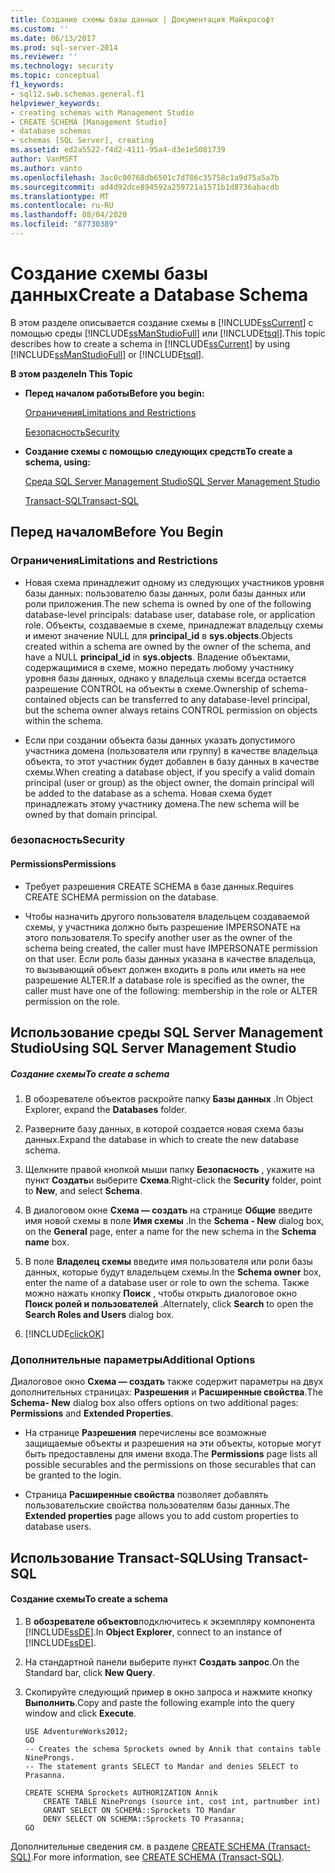 ```yaml
---
title: Создание схемы базы данных | Документация Майкрософт
ms.custom: ''
ms.date: 06/13/2017
ms.prod: sql-server-2014
ms.reviewer: ''
ms.technology: security
ms.topic: conceptual
f1_keywords:
- sql12.swb.schemas.general.f1
helpviewer_keywords:
- creating schemas with Management Studio
- CREATE SCHEMA [Management Studio]
- database schemas
- schemas [SQL Server], creating
ms.assetid: ed2a5522-f4d2-4111-95a4-d3e1e5081739
author: VanMSFT
ms.author: vanto
ms.openlocfilehash: 3ac0c00768db6501c7d786c35758c1a9d75a5a7b
ms.sourcegitcommit: ad4d92dce894592a259721a1571b1d8736abacdb
ms.translationtype: MT
ms.contentlocale: ru-RU
ms.lasthandoff: 08/04/2020
ms.locfileid: "87730389"
---
```

# <a name="create-a-database-schema"></a><span data-ttu-id="8cdab-102">Создание схемы базы данных</span><span class="sxs-lookup"><span data-stu-id="8cdab-102">Create a Database Schema</span></span>
  <span data-ttu-id="8cdab-103">В этом разделе описывается создание схемы в [!INCLUDE[ssCurrent](../../../includes/sscurrent-md.md)] с помощью среды [!INCLUDE[ssManStudioFull](../../../includes/ssmanstudiofull-md.md)] или [!INCLUDE[tsql](../../../includes/tsql-md.md)].</span><span class="sxs-lookup"><span data-stu-id="8cdab-103">This topic describes how to create a schema in [!INCLUDE[ssCurrent](../../../includes/sscurrent-md.md)] by using [!INCLUDE[ssManStudioFull](../../../includes/ssmanstudiofull-md.md)] or [!INCLUDE[tsql](../../../includes/tsql-md.md)].</span></span>  
  
 <span data-ttu-id="8cdab-104">**В этом разделе**</span><span class="sxs-lookup"><span data-stu-id="8cdab-104">**In This Topic**</span></span>  
  
-   <span data-ttu-id="8cdab-105">**Перед началом работы**</span><span class="sxs-lookup"><span data-stu-id="8cdab-105">**Before you begin:**</span></span>  
  
     [<span data-ttu-id="8cdab-106">Ограничения</span><span class="sxs-lookup"><span data-stu-id="8cdab-106">Limitations and Restrictions</span></span>](#Restrictions)  
  
     [<span data-ttu-id="8cdab-107">Безопасность</span><span class="sxs-lookup"><span data-stu-id="8cdab-107">Security</span></span>](#Security)  
  
-   <span data-ttu-id="8cdab-108">**Создание схемы с помощью следующих средств**</span><span class="sxs-lookup"><span data-stu-id="8cdab-108">**To create a schema, using:**</span></span>  
  
     [<span data-ttu-id="8cdab-109">Среда SQL Server Management Studio</span><span class="sxs-lookup"><span data-stu-id="8cdab-109">SQL Server Management Studio</span></span>](#SSMSProcedure)  
  
     [<span data-ttu-id="8cdab-110">Transact-SQL</span><span class="sxs-lookup"><span data-stu-id="8cdab-110">Transact-SQL</span></span>](#TsqlProcedure)  
  
##  <a name="before-you-begin"></a><a name="BeforeYouBegin"></a> <span data-ttu-id="8cdab-111">Перед началом</span><span class="sxs-lookup"><span data-stu-id="8cdab-111">Before You Begin</span></span>  
  
###  <a name="limitations-and-restrictions"></a><a name="Restrictions"></a> <span data-ttu-id="8cdab-112">Ограничения</span><span class="sxs-lookup"><span data-stu-id="8cdab-112">Limitations and Restrictions</span></span>  
  
-   <span data-ttu-id="8cdab-113">Новая схема принадлежит одному из следующих участников уровня базы данных: пользователю базы данных, роли базы данных или роли приложения.</span><span class="sxs-lookup"><span data-stu-id="8cdab-113">The new schema is owned by one of the following database-level principals: database user, database role, or application role.</span></span> <span data-ttu-id="8cdab-114">Объекты, создаваемые в схеме, принадлежат владельцу схемы и имеют значение NULL для **principal_id** в **sys.objects**.</span><span class="sxs-lookup"><span data-stu-id="8cdab-114">Objects created within a schema are owned by the owner of the schema, and have a NULL **principal_id** in **sys.objects**.</span></span> <span data-ttu-id="8cdab-115">Владение объектами, содержащимися в схеме, можно передать любому участнику уровня базы данных, однако у владельца схемы всегда остается разрешение CONTROL на объекты в схеме.</span><span class="sxs-lookup"><span data-stu-id="8cdab-115">Ownership of schema-contained objects can be transferred to any database-level principal, but the schema owner always retains CONTROL permission on objects within the schema.</span></span>  
  
-   <span data-ttu-id="8cdab-116">Если при создании объекта базы данных указать допустимого участника домена (пользователя или группу) в качестве владельца объекта, то этот участник будет добавлен в базу данных в качестве схемы.</span><span class="sxs-lookup"><span data-stu-id="8cdab-116">When creating a database object, if you specify a valid domain principal (user or group) as the object owner, the domain principal will be added to the database as a schema.</span></span> <span data-ttu-id="8cdab-117">Новая схема будет принадлежать этому участнику домена.</span><span class="sxs-lookup"><span data-stu-id="8cdab-117">The new schema will be owned by that domain principal.</span></span>  
  
###  <a name="security"></a><a name="Security"></a> <span data-ttu-id="8cdab-118">безопасность</span><span class="sxs-lookup"><span data-stu-id="8cdab-118">Security</span></span>  
  
####  <a name="permissions"></a><a name="Permissions"></a> <span data-ttu-id="8cdab-119">Permissions</span><span class="sxs-lookup"><span data-stu-id="8cdab-119">Permissions</span></span>  
  
-   <span data-ttu-id="8cdab-120">Требует разрешения CREATE SCHEMA в базе данных.</span><span class="sxs-lookup"><span data-stu-id="8cdab-120">Requires CREATE SCHEMA permission on the database.</span></span>  
  
-   <span data-ttu-id="8cdab-121">Чтобы назначить другого пользователя владельцем создаваемой схемы, у участника должно быть разрешение IMPERSONATE на этого пользователя.</span><span class="sxs-lookup"><span data-stu-id="8cdab-121">To specify another user as the owner of the schema being created, the caller must have IMPERSONATE permission on that user.</span></span> <span data-ttu-id="8cdab-122">Если роль базы данных указана в качестве владельца, то вызывающий объект должен входить в роль или иметь на нее разрешение ALTER.</span><span class="sxs-lookup"><span data-stu-id="8cdab-122">If a database role is specified as the owner, the caller must have one of the following: membership in the role or ALTER permission on the role.</span></span>  
  
##  <a name="using-sql-server-management-studio"></a><a name="SSMSProcedure"></a> <span data-ttu-id="8cdab-123">Использование среды SQL Server Management Studio</span><span class="sxs-lookup"><span data-stu-id="8cdab-123">Using SQL Server Management Studio</span></span>  
  
##### <a name="to-create-a-schema"></a><span data-ttu-id="8cdab-124">Создание схемы</span><span class="sxs-lookup"><span data-stu-id="8cdab-124">To create a schema</span></span>  
  
1.  <span data-ttu-id="8cdab-125">В обозревателе объектов раскройте папку **Базы данных** .</span><span class="sxs-lookup"><span data-stu-id="8cdab-125">In Object Explorer, expand the **Databases** folder.</span></span>  
  
2.  <span data-ttu-id="8cdab-126">Разверните базу данных, в которой создается новая схема базы данных.</span><span class="sxs-lookup"><span data-stu-id="8cdab-126">Expand the database in which to create the new database schema.</span></span>  
  
3.  <span data-ttu-id="8cdab-127">Щелкните правой кнопкой мыши папку **Безопасность** , укажите на пункт **Создать**и выберите **Схема**.</span><span class="sxs-lookup"><span data-stu-id="8cdab-127">Right-click the **Security** folder, point to **New**, and select **Schema**.</span></span>  
  
4.  <span data-ttu-id="8cdab-128">В диалоговом окне **Схема — создать** на странице **Общие** введите имя новой схемы в поле **Имя схемы** .</span><span class="sxs-lookup"><span data-stu-id="8cdab-128">In the **Schema - New** dialog box, on the **General** page, enter a name for the new schema in the **Schema name** box.</span></span>  
  
5.  <span data-ttu-id="8cdab-129">В поле **Владелец схемы** введите имя пользователя или роли базы данных, которые будут владельцем схемы.</span><span class="sxs-lookup"><span data-stu-id="8cdab-129">In the **Schema owner** box, enter the name of a database user or role to own the schema.</span></span> <span data-ttu-id="8cdab-130">Также можно нажать кнопку **Поиск** , чтобы открыть диалоговое окно **Поиск ролей и пользователей** .</span><span class="sxs-lookup"><span data-stu-id="8cdab-130">Alternately, click **Search** to open the **Search Roles and Users** dialog box.</span></span>  
  
6.  [!INCLUDE[clickOK](../../../includes/clickok-md.md)]  
  
### <a name="additional-options"></a><span data-ttu-id="8cdab-131">Дополнительные параметры</span><span class="sxs-lookup"><span data-stu-id="8cdab-131">Additional Options</span></span>  
 <span data-ttu-id="8cdab-132">Диалоговое окно **Схема — создать** также содержит параметры на двух дополнительных страницах: **Разрешения** и **Расширенные свойства**.</span><span class="sxs-lookup"><span data-stu-id="8cdab-132">The **Schema- New** dialog box also offers options on two additional pages: **Permissions** and **Extended Properties**.</span></span>  
  
-   <span data-ttu-id="8cdab-133">На странице **Разрешения** перечислены все возможные защищаемые объекты и разрешения на эти объекты, которые могут быть предоставлены для имени входа.</span><span class="sxs-lookup"><span data-stu-id="8cdab-133">The **Permissions** page lists all possible securables and the permissions on those securables that can be granted to the login.</span></span>  
  
-   <span data-ttu-id="8cdab-134">Страница **Расширенные свойства** позволяет добавлять пользовательские свойства пользователям базы данных.</span><span class="sxs-lookup"><span data-stu-id="8cdab-134">The **Extended properties** page allows you to add custom properties to database users.</span></span>  
  
##  <a name="using-transact-sql"></a><a name="TsqlProcedure"></a> <span data-ttu-id="8cdab-135">Использование Transact-SQL</span><span class="sxs-lookup"><span data-stu-id="8cdab-135">Using Transact-SQL</span></span>  
  
#### <a name="to-create-a-schema"></a><span data-ttu-id="8cdab-136">Создание схемы</span><span class="sxs-lookup"><span data-stu-id="8cdab-136">To create a schema</span></span>  
  
1.  <span data-ttu-id="8cdab-137">В **обозревателе объектов**подключитесь к экземпляру компонента [!INCLUDE[ssDE](../../../includes/ssde-md.md)].</span><span class="sxs-lookup"><span data-stu-id="8cdab-137">In **Object Explorer**, connect to an instance of [!INCLUDE[ssDE](../../../includes/ssde-md.md)].</span></span>  
  
2.  <span data-ttu-id="8cdab-138">На стандартной панели выберите пункт **Создать запрос**.</span><span class="sxs-lookup"><span data-stu-id="8cdab-138">On the Standard bar, click **New Query**.</span></span>  
  
3.  <span data-ttu-id="8cdab-139">Скопируйте следующий пример в окно запроса и нажмите кнопку **Выполнить**.</span><span class="sxs-lookup"><span data-stu-id="8cdab-139">Copy and paste the following example into the query window and click **Execute**.</span></span>  
  
    ```  
    USE AdventureWorks2012;  
    GO  
    -- Creates the schema Sprockets owned by Annik that contains table NineProngs.   
    -- The statement grants SELECT to Mandar and denies SELECT to Prasanna.  
  
    CREATE SCHEMA Sprockets AUTHORIZATION Annik  
        CREATE TABLE NineProngs (source int, cost int, partnumber int)  
        GRANT SELECT ON SCHEMA::Sprockets TO Mandar  
        DENY SELECT ON SCHEMA::Sprockets TO Prasanna;  
    GO  
    ```  
  
 <span data-ttu-id="8cdab-140">Дополнительные сведения см. в разделе [CREATE SCHEMA (Transact-SQL)](/sql/t-sql/statements/create-schema-transact-sql).</span><span class="sxs-lookup"><span data-stu-id="8cdab-140">For more information, see [CREATE SCHEMA &#40;Transact-SQL&#41;](/sql/t-sql/statements/create-schema-transact-sql).</span></span>  
  
  
